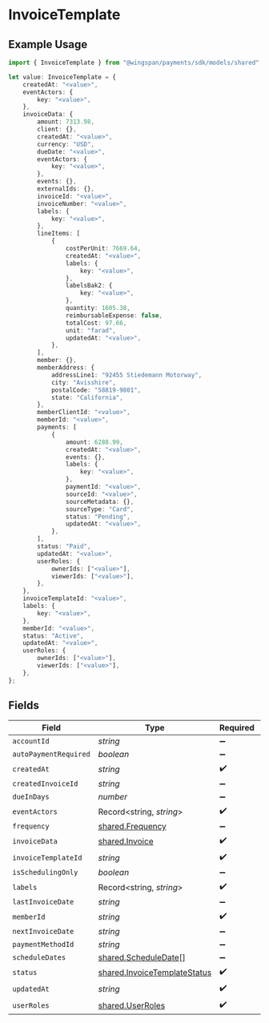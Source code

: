 # InvoiceTemplate

## Example Usage

```typescript
import { InvoiceTemplate } from "@wingspan/payments/sdk/models/shared";

let value: InvoiceTemplate = {
    createdAt: "<value>",
    eventActors: {
        key: "<value>",
    },
    invoiceData: {
        amount: 7313.98,
        client: {},
        createdAt: "<value>",
        currency: "USD",
        dueDate: "<value>",
        eventActors: {
            key: "<value>",
        },
        events: {},
        externalIds: {},
        invoiceId: "<value>",
        invoiceNumber: "<value>",
        labels: {
            key: "<value>",
        },
        lineItems: [
            {
                costPerUnit: 7669.64,
                createdAt: "<value>",
                labels: {
                    key: "<value>",
                },
                labelsBak2: {
                    key: "<value>",
                },
                quantity: 1605.38,
                reimbursableExpense: false,
                totalCost: 97.66,
                unit: "farad",
                updatedAt: "<value>",
            },
        ],
        member: {},
        memberAddress: {
            addressLine1: "92455 Stiedemann Motorway",
            city: "Avisshire",
            postalCode: "58819-9801",
            state: "California",
        },
        memberClientId: "<value>",
        memberId: "<value>",
        payments: [
            {
                amount: 6288.99,
                createdAt: "<value>",
                events: {},
                labels: {
                    key: "<value>",
                },
                paymentId: "<value>",
                sourceId: "<value>",
                sourceMetadata: {},
                sourceType: "Card",
                status: "Pending",
                updatedAt: "<value>",
            },
        ],
        status: "Paid",
        updatedAt: "<value>",
        userRoles: {
            ownerIds: ["<value>"],
            viewerIds: ["<value>"],
        },
    },
    invoiceTemplateId: "<value>",
    labels: {
        key: "<value>",
    },
    memberId: "<value>",
    status: "Active",
    updatedAt: "<value>",
    userRoles: {
        ownerIds: ["<value>"],
        viewerIds: ["<value>"],
    },
};
```

## Fields

| Field                                                                               | Type                                                                                | Required                                                                            | Description                                                                         |
| ----------------------------------------------------------------------------------- | ----------------------------------------------------------------------------------- | ----------------------------------------------------------------------------------- | ----------------------------------------------------------------------------------- |
| `accountId`                                                                         | *string*                                                                            | :heavy_minus_sign:                                                                  | N/A                                                                                 |
| `autoPaymentRequired`                                                               | *boolean*                                                                           | :heavy_minus_sign:                                                                  | N/A                                                                                 |
| `createdAt`                                                                         | *string*                                                                            | :heavy_check_mark:                                                                  | N/A                                                                                 |
| `createdInvoiceId`                                                                  | *string*                                                                            | :heavy_minus_sign:                                                                  | N/A                                                                                 |
| `dueInDays`                                                                         | *number*                                                                            | :heavy_minus_sign:                                                                  | N/A                                                                                 |
| `eventActors`                                                                       | Record<string, *string*>                                                            | :heavy_check_mark:                                                                  | N/A                                                                                 |
| `frequency`                                                                         | [shared.Frequency](../../../sdk/models/shared/frequency.md)                         | :heavy_minus_sign:                                                                  | N/A                                                                                 |
| `invoiceData`                                                                       | [shared.Invoice](../../../sdk/models/shared/invoice.md)                             | :heavy_check_mark:                                                                  | N/A                                                                                 |
| `invoiceTemplateId`                                                                 | *string*                                                                            | :heavy_check_mark:                                                                  | N/A                                                                                 |
| `isSchedulingOnly`                                                                  | *boolean*                                                                           | :heavy_minus_sign:                                                                  | N/A                                                                                 |
| `labels`                                                                            | Record<string, *string*>                                                            | :heavy_check_mark:                                                                  | N/A                                                                                 |
| `lastInvoiceDate`                                                                   | *string*                                                                            | :heavy_minus_sign:                                                                  | N/A                                                                                 |
| `memberId`                                                                          | *string*                                                                            | :heavy_check_mark:                                                                  | N/A                                                                                 |
| `nextInvoiceDate`                                                                   | *string*                                                                            | :heavy_minus_sign:                                                                  | N/A                                                                                 |
| `paymentMethodId`                                                                   | *string*                                                                            | :heavy_minus_sign:                                                                  | N/A                                                                                 |
| `scheduleDates`                                                                     | [shared.ScheduleDate](../../../sdk/models/shared/scheduledate.md)[]                 | :heavy_minus_sign:                                                                  | N/A                                                                                 |
| `status`                                                                            | [shared.InvoiceTemplateStatus](../../../sdk/models/shared/invoicetemplatestatus.md) | :heavy_check_mark:                                                                  | N/A                                                                                 |
| `updatedAt`                                                                         | *string*                                                                            | :heavy_check_mark:                                                                  | N/A                                                                                 |
| `userRoles`                                                                         | [shared.UserRoles](../../../sdk/models/shared/userroles.md)                         | :heavy_check_mark:                                                                  | N/A                                                                                 |